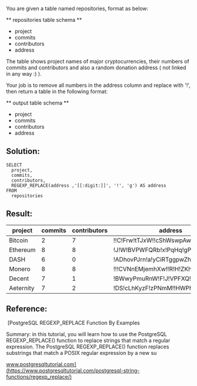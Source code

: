 You are given a table named repositories, format as below:

\*\* repositories table schema \*\*

-   project
-   commits
-   contributors
-   address

The table shows project names of major cryptocurrencies, their numbers of commits and contributors and also a random donation address ( not linked in any way :) ).

Your job is to remove all numbers in the address column and replace with '!', then return a table in the following format:

\*\* output table schema \*\*

-   project
-   commits
-   contributors
-   address

## Solution:

```
SELECT 
  project, 
  commits, 
  contributors, 
  REGEXP_REPLACE(address ,'[[:digit:]]', '!', 'g') AS address 
FROM 
  repositories
```

## Result:

| project | commits | contributors | address |
| --- | --- | --- | --- |
| Bitcoin | 2 | 7 | !!C!Frw!tTJxW!!cShWswpAwbzVbe!!f!y |
| Ethereum | 8 | 8 | !J!W!BVPWFQRb!x!PqHq!gPFE!MjWa!!bG |
| DASH | 6 | 0 | !ADhovPJrn!a!yCiRTggpwZhpaqfCSXJ!Z |
| Monero | 8 | 8 | !!!CVNnEMjemhXw!!R!H!ZKhbiBGC!XSje |
| Decent | 7 | 1 | !BWwyPmuRnW!F!J!VPFXQ!!!KzY!!Zrd!N |
| Aeternity | 7 | 2 | !DS!cLhKyzF!zPNmM!!HWPhhn!!dxLTuUY |

## Reference:

 [PostgreSQL REGEXP\_REPLACE Function By Examples

Summary: in this tutorial, you will learn how to use the PostgreSQL REGEXP\_REPLACE() function to replace strings that match a regular expression. The PostgreSQL REGEXP\_REPLACE() function replaces substrings that match a POSIX regular expression by a new su

www.postgresqltutorial.com](https://www.postgresqltutorial.com/postgresql-string-functions/regexp_replace/)